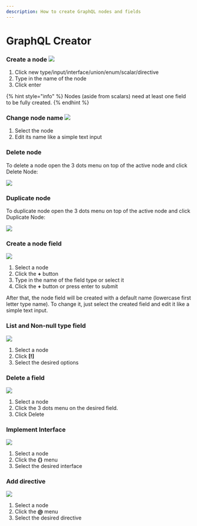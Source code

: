```yaml
---
description: How to create GraphQL nodes and fields
---
```


# GraphQL Creator

### Create a node ![](<../../.gitbook/assets/image (12) (2).png>)

1. Click new type/input/interface/union/enum/scalar/directive
2. Type in the name of the node
3. Click enter

{% hint style="info" %}
&#x20;Nodes (aside from scalars) need at least one field to be fully created.&#x20;
{% endhint %}

### Change node name ![](<../../.gitbook/assets/image (3) (1).png>)

1. Select the node
2. Edit its name like a simple text input

### Delete node

To delete a node open the 3 dots menu on top of the active node and click Delete Node:

![](<../../.gitbook/assets/image (10).png>)

### Duplicate node

To duplicate node open the 3 dots menu on top of the active node and click Duplicate Node:

![](<../../.gitbook/assets/image (9).png>)

### Create a node field

![](<../../.gitbook/assets/image (4) (2).png>)

1. Select a node
2. Click the **+** button
3. Type in the name of the field type or select it
4. Click the **+** button or press enter to submit

After that, the node field will be created with a default name (lowercase first letter type name). To change it, just select the created field and edit it like a simple text input.

### List and Non-null type field

![](<../../.gitbook/assets/image (17).png>)

1. Select a node
2. Click **\[!]**
3. Select the desired options&#x20;

### Delete a field

![](<../../.gitbook/assets/image (16).png>)

1. Select a node
2. Click the 3 dots menu on the desired field.
3. Click Delete

### Implement Interface

![](<../../.gitbook/assets/image (13).png>)

1. Select a node
2. Click the **{}** menu
3. Select the desired interface

### Add directive

![](<../../.gitbook/assets/image (6).png>)

1. Select a node
2. Click the **@** menu
3. Select the desired directive
